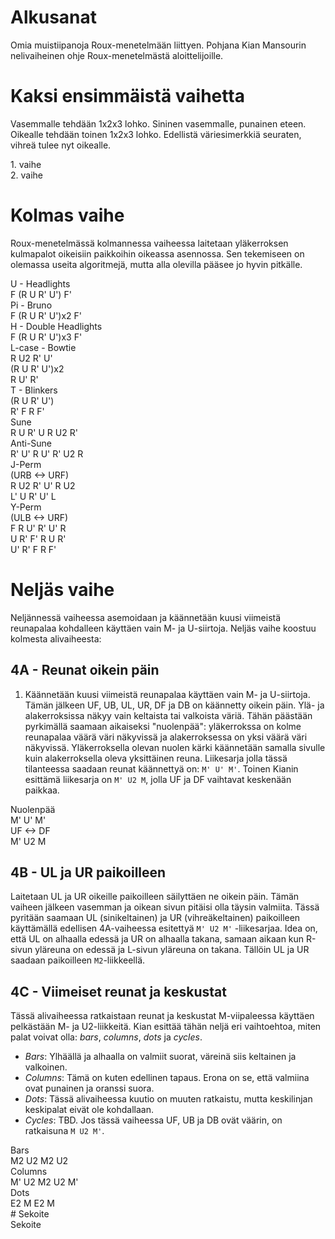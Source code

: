 # Alkusanat
Omia muistiipanoja Roux-menetelmään liittyen. Pohjana Kian Mansourin nelivaiheinen ohje Roux-menetelmästä aloittelijoille.

# Kaksi ensimmäistä vaihetta
Vasemmalle tehdään 1x2x3 lohko. Sininen vasemmalle, punainen eteen. Oikealle tehdään toinen 1x2x3 lohko. Edellistä väriesimerkkiä seuraten, vihreä tulee nyt oikealle.<br>
<div class="algorithm-container">
    <div class="algorithm">1. vaihe</div>
    <div class="roofpig algorithm-visual" data-config="solved=*|tweaks=L:bL B:Bl L:L L:fL F:Fl L:dbL D:Dbl B:dBl L:dL D:Dl D:Dfl F:dFl L:dfL|setupmoves=y'"></div>
</div>
<div class="algorithm-container">
    <div class="algorithm">2. vaihe</div>
    <div class="roofpig algorithm-visual" data-config="solved=*|tweaks=L:bL B:Bl L:L L:fL F:Fl L:dbL D:Dbl B:dBl L:dL D:Dl D:Dfl F:dFl L:dfL R:bR B:Br R:fR F:Fr R:R R:dR D:Dr R:dfR D:Dfr F:dFr D:Dbr B:dBr R:dbR"></div>
</div>
<div class="spacer"></div>

# Kolmas vaihe
Roux-menetelmässä kolmannessa vaiheessa laitetaan yläkerroksen kulmapalot oikeisiin paikkoihin oikeassa asennossa. Sen tekemiseen on olemassa useita algoritmejä, mutta alla olevilla pääsee jo hyvin pitkälle.
<div class="algorithm-container">
    <div class="algorithm">U - Headlights</div>
    <div class="roofpig algorithm-visual" data-config="solved=U-|colored=Ufr Ufl Ubl Ubr|alg=F R U R' U' F'"></div>
    <div class="algorithm">F (R U R' U') F'</div>
</div>
<div class="algorithm-container">
    <div class="algorithm">Pi - Bruno</div>
    <div class="roofpig algorithm-visual" data-config="solved=U-|colored=Ufr Ufl Ubl Ubr|alg=F R U R' U' R U R' U' F'"></div>
    <div class="algorithm">F (R U R' U')x2 F'</div>
</div>
<div class="algorithm-container">
    <div class="algorithm">H - Double Headlights</div>
    <div class="roofpig algorithm-visual" data-config="solved=U-|colored=Ufr Ufl Ubl Ubr|alg=F R U R' U' R U R' U' R U R' U' F'"></div>
    <div class="algorithm">F (R U R' U')x3 F'</div>
</div>

<div class="algorithm-container">
    <div class="algorithm">L-case - Bowtie</div>
    <div class="roofpig algorithm-visual" data-config="solved=U-|colored=Ufr Ufl Ubl Ubr|alg=R U2 R' U' R U R' U' R U R' U' R U' R'"></div>
    <div class="algorithm">R U2 R' U'<br>(R U R' U')x2<br>R U' R'</div>
</div>

<div class="algorithm-container">
    <div class="algorithm">T - Blinkers</div>
    <div class="roofpig algorithm-visual" data-config="solved=U-|colored=Ufr Ufl Ubl Ubr|alg=R U R' U' R' F R F'"></div>
    <div class="algorithm">(R U R' U')<br>R' F R F'</div>
</div>

<div class="algorithm-container">
    <div class="algorithm">Sune</div>
    <div class="roofpig algorithm-visual" data-config="solved=U-|colored=Ufr Ufl Ubl Ubr|alg=R U R' U R U2 R'"></div>
    <div class="algorithm">R U R' U R U2 R'</div>
</div>

<div class="algorithm-container">
    <div class="algorithm">Anti-Sune</div>
    <div class="roofpig algorithm-visual" data-config="solved=U-|colored=Ufr Ufl Ubl Ubr|alg=R' U' R U' R' U2 R"></div>
    <div class="algorithm">R' U' R U' R' U2 R</div>
</div>

<div class="algorithm-container">
    <div class="algorithm">J-Perm<br>(URB <-> URF)</div>
    <div class="roofpig algorithm-visual" data-config="solved=U-|colored=URF ULF URB ULB|alg=R U2 R' U' R U2 L' U R' U' L"></div>
    <div class="algorithm">R U2 R' U' R U2<br>L' U R' U' L</div>
</div>

<div class="algorithm-container">
    <div class="algorithm">Y-Perm<br>(ULB <-> URF)</div>
    <div class="roofpig algorithm-visual" data-config="solved=U-|colored=URF ULF URB ULB|alg=F R U' R' U' R U R' F' R U R' U' R' F R F'"></div>
    <div class="algorithm">F R U' R' U' R<br>U R' F' R U R'<br>U' R' F R F'</div>
</div>

<div class="spacer"></div>

# Neljäs vaihe
Neljännessä vaiheessa asemoidaan ja käännetään kuusi viimeistä reunapalaa kohdalleen käyttäen vain M- ja U-siirtoja. Neljäs vaihe koostuu kolmesta alivaiheesta:

## 4A - Reunat oikein päin
1. Käännetään kuusi viimeistä reunapalaa käyttäen vain M- ja U-siirtoja. Tämän jälkeen UF, UB, UL, UR, DF ja DB on käännetty oikein päin. Ylä- ja alakerroksissa näkyy vain keltaista tai valkoista väriä. Tähän päästään pyrkimällä saamaan aikaiseksi "nuolenpää": yläkerrokssa on kolme reunapalaa väärä väri näkyvissä ja alakerroksessa on yksi väärä väri näkyvissä. Yläkerroksella olevan nuolen kärki käännetään samalla sivulle kuin alakerroksella oleva yksittäinen reuna. Liikesarja jolla tässä tilanteessa saadaan reunat käännettyä on: `M' U' M'`. Toinen Kianin esittämä liikesarja on `M' U2 M`, jolla UF ja DF vaihtavat keskenään paikkaa.
<div class="algorithm-container">
    <div class="algorithm">Nuolenpää</div>
    <div class="roofpig algorithm-visual" data-config="solved=*|tweaks=U:uB B:Ub R:Dr D:dR B:Db D:dB L:DL D:dL|setupmoves=M' U' M'|alg=M' U' M'"></div>
    <div class="algorithm">M' U' M'</div>
</div>
<div class="algorithm-container">
    <div class="algorithm">UF <-> DF</div>
    <div class="roofpig algorithm-visual" data-config="solved=*|tweaks=U:Uf F:uF D:Df F:dF|setupmoves=M' U2 M|alg=M' U2 M"></div>
    <div class="algorithm">M' U2 M</div>
</div>
<div class="spacer"></div>

## 4B - UL ja UR paikoilleen
Laitetaan UL ja UR oikeille paikoilleen säilyttäen ne oikein päin. Tämän vaiheen jälkeen vasemman ja oikean sivun pitäisi olla täysin valmiita. Tässä pyritään saamaan UL (sinikeltainen) ja UR (vihreäkeltainen) paikoilleen käyttämällä edellisen 4A-vaiheessa esitettyä `M' U2 M'` -liikesarjaa. Idea on, että UL on alhaalla edessä ja UR on alhaalla takana, samaan aikaan kun R-sivun yläreuna on edessä ja L-sivun yläreuna on takana. Tällöin UL ja UR saadaan paikoilleen `M2`-liikkeellä.

## 4C - Viimeiset reunat ja keskustat
Tässä alivaiheessa ratkaistaan reunat ja keskustat M-viipaleessa käyttäen pelkästään M- ja U2-liikkeitä. Kian esittää tähän neljä eri vaihtoehtoa, miten palat voivat olla: _bars_, _columns_, _dots_ ja _cycles_.
- _Bars_: Ylhäällä ja alhaalla on valmiit suorat, väreinä siis keltainen ja valkoinen.
- _Columns_: Tämä on kuten edellinen tapaus. Erona on se, että valmiina ovat punainen ja oranssi suora.
- _Dots_: Tässä alivaiheessa kuutio on muuten ratkaistu, mutta keskilinjan keskipalat eivät ole kohdallaan.
- _Cycles_: TBD. Jos tässä vaiheessa UF, UB ja DB ovät väärin, on ratkaisuna `M U2 M'`.

<div class="algorithm-container">
    <div class="algorithm">Bars</div>
    <div class="roofpig algorithm-visual" data-config="solved=L R|tweaks=L:L R:R|alg=M2 U2 M2 U2"></div>
    <div class="algorithm">M2 U2 M2 U2</div>
</div>
<div class="algorithm-container">
    <div class="algorithm">Columns</div>
    <div class="roofpig algorithm-visual" data-config="solved=L R|tweaks=L:L R:R|alg=M' U2 M2 U2 M'"></div>
    <div class="algorithm">M' U2 M2 U2 M'</div>
</div>
<div class="algorithm-container">
    <div class="algorithm">Dots</div>
    <div class="roofpig algorithm-visual" data-config="solved=L R|tweaks=L:L R:R|alg=E2 M E2 M"></div>
    <div class="algorithm">E2 M E2 M</div>
</div>

<div class="spacer"></div>
# Sekoite
<div class="algorithm-container">
    <div class="algorithm">Sekoite</div>
    <div id="scramble-algorithm-visual"></div>
    <div id="scramble-algorithm" class="algorithm"></div>
</div>
